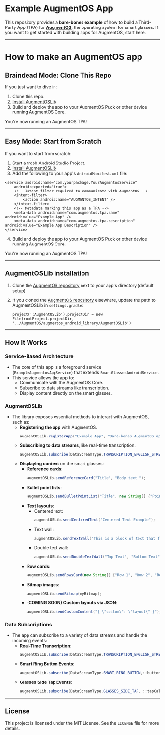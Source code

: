 # Example AugmentOS App

This repository provides a **bare-bones example** of how to build a Third-Party App (TPA) for **[AugmentOS](https://www.augmentos.org/)**, the operating system for smart glasses. If you want to get started with building apps for AugmentOS, start here.

---

# How to make an AugmentOS app

## **Braindead Mode: Clone This Repo**

If you just want to dive in:
1. Clone this repo.
2. [Install AugmentOSLib](#augmentoslib-installation)
3. Build and deploy the app to your AugmentOS Puck or other device running AugmentOS Core.

You're now running an AugmentOS TPA!

---

## **Easy Mode: Start from Scratch**

If you want to start from scratch:
1. Start a fresh Android Studio Project.
2. [Install AugmentOSLib](#augmentoslib-installation)
3. Add the following to your app's `AndroidManifest.xml` file:

```
<service android:name="com.yourpackage.YourAugmentosService"
    android:exported="true">
    <!-- Intent filter required to communicate with AugmentOS -->
    <intent-filter>
        <action android:name="AUGMENTOS_INTENT" />
    </intent-filter>
    <!-- Metadata marking this app as a TPA -->
    <meta-data android:name="com.augmentos.tpa.name" android:value="Example App" />
    <meta-data android:name="com.augmentos.tpa.description" android:value="Example App Description" />
</service>
```

4. Build and deploy the app to your AugmentOS Puck or other device running AugmentOS Core.

You're now running an AugmentOS TPA!

---

## **AugmentOSLib installation**

1. Clone the [AugmentOS repository](https://github.com/teamopensmartglasses/augmentos) next to your app's directory (default setup)

2. If you cloned the [AugmentOS repository](https://github.com/teamopensmartglasses/augmentos) elsewhere, update the path to AugmentOSLib in `settings.gradle`:
   ```
   project(':AugmentOSLib').projectDir = new File(rootProject.projectDir, '../AugmentOS/augmentos_android_library/AugmentOSLib')
   ```

---

## **How It Works**

### **Service-Based Architecture**
- The core of this app is a foreground service (`ExampleAugmentosAppService`) that extends `SmartGlassesAndroidService`.
- This service allows the app to:
  - Communicate with the AugmentOS Core.
  - Subscribe to data streams like transcription.
  - Display content directly on the smart glasses.

### **AugmentOSLib**
- The library exposes essential methods to interact with AugmentOS, such as:
  - **Registering the app** with AugmentOS.
    ```java
    augmentOSLib.registerApp("Example App", "Bare-bones AugmentOS app.");
    ```
  - **Subscribing to data streams**, like real-time transcription.
    ```java
    augmentOSLib.subscribe(DataStreamType.TRANSCRIPTION_ENGLISH_STREAM, this::processTranscriptionCallback);
    ```
  - **Displaying content** on the smart glasses:
    - **Reference cards**:
      ```java
      augmentOSLib.sendReferenceCard("Title", "Body text.");
      ```
    - **Bullet point lists**:
      ```java
      augmentOSLib.sendBulletPointList("Title", new String[] {"Point 1", "Point 2"});
      ```
    - **Text layouts**:
      - Centered text:
        ```java
        augmentOSLib.sendCenteredText("Centered Text Example");
        ```
      - Text wall:
        ```java
        augmentOSLib.sendTextWall("This is a block of text that fills the screen.");
        ```
      - Double text wall:
        ```java
        augmentOSLib.sendDoubleTextWall("Top Text", "Bottom Text");
        ```
    - **Row cards**:
      ```java
      augmentOSLib.sendRowsCard(new String[] {"Row 1", "Row 2", "Row 3"});
      ```
    - **Bitmap images**:
      ```java
      augmentOSLib.sendBitmap(myBitmap);
      ```
    - **(COMING SOON) Custom layouts via JSON**:
      ```java
      augmentOSLib.sendCustomContent("{ \"custom\": \"layout\" }");
      ```

### **Data Subscriptions**
- The app can subscribe to a variety of data streams and handle the incoming events:
  - **Real-Time Transcription**:
    ```java
    augmentOSLib.subscribe(DataStreamType.TRANSCRIPTION_ENGLISH_STREAM, ::transcriptCallback);
    ```
  - **Smart Ring Button Events**:
    ```java
    augmentOSLib.subscribe(DataStreamType.SMART_RING_BUTTON,::buttonCallback);
    ```
  - **Glasses Side Tap Events**:
    ```java
    augmentOSLib.subscribe(DataStreamType.GLASSES_SIDE_TAP, ::tapCallback);
    ```
---

## **License**

This project is licensed under the MIT License. See the `LICENSE` file for more details.

